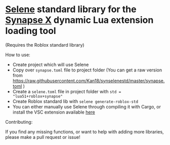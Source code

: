 # [Selene](https://github.com/Kampfkarren/selene) standard library for the [Synapse X](https://x.synapse.to) dynamic Lua extension loading tool
(Requires the Roblox standard library)

How to use:

- Create project which will use Selene
- Copy over `synapse.toml` file to project folder (You can get a raw version from https://raw.githubusercontent.com/Kan18/synselenestd/master/synapse.toml )
- Create a `selene.toml` file in project folder with `std = "lua51+roblox+synapse"`
- Create Roblox standard lib with `selene generate-roblox-std`
- You can either manually use Selene through compiling it with Cargo, or install the VSC extension available [here](https://marketplace.visualstudio.com/items?itemName=Kampfkarren.selene-vscode)

Contributing:

If you find any missing functions, or want to help with adding more libraries, please make a pull request or issue!

